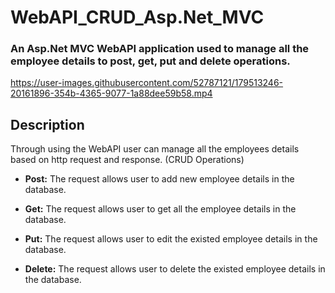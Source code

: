 # WebAPI_CRUD_Asp.Net_MVC
### An Asp.Net MVC WebAPI application used to manage all the employee details to post, get, put and delete operations.


https://user-images.githubusercontent.com/52787121/179513246-20161896-354b-4365-9077-1a88dee59b58.mp4

## Description

Through using the WebAPI user can manage all the employees details based on http request and response. (CRUD Operations)

* **Post:** The request allows user to add new employee details in the database.

* **Get:** The request allows user to get all the employee details in the database.

* **Put:** The request allows user to edit the existed employee details in the database.

* **Delete:** The request allows user to delete the existed employee details in the database.
